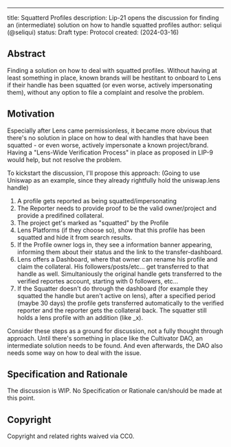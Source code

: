---
title: Squatterd Profiles
description: Lip-21 opens the discussion for finding an (intermediate) solution on how to handle squatted profiles
author: seliqui (@seliqui)
status: Draft
type: Protocol
created: (2024-03-16)


## Abstract

Finding a solution on how to deal with squatted profiles.
Without having at least something in place, known brands will be hestitant to onboard to Lens if their handle has been squatted (or even worse, actively impersonating them), without any option to file a complaint and resolve the problem.



## Motivation

Especially after Lens came permissionless, it became more obvious that there's no solution in place on how to deal with handles that have been squatted - or even worse, actively impersonate a known project/brand. Having a "Lens-Wide Verification Process" in place as proposed in LIP-9 would help, but not resolve the problem.

To kickstart the discussion, I'll propose this approach:
(Going to use Uniswap as an example, since they already rightfully hold the uniswap.lens handle)

1. A profile gets reported as being squatted/impersonating
2. The Reporter needs to provide proof to be the valid owner/project and provide a predifined collateral.
3. The project get's marked as "squatted" by the Profile
4. Lens Platforms (if they choose so), show that this profile has been squatted and hide it from search results.
5. If the Profile owner logs in, they see a information banner appearing, informing them about their status and the link to the transfer-dashboard.
6. Lens offers a Dashboard, where that owner can rename his profile and claim the collateral. His followers/posts/etc... get transferred to that handle as well. Simultaniously the original handle gets transferred to the verified reportes account, starting with 0 followers, etc...
7. If the Squatter doesn't do through the dashboard (for example they squatted the handle but aren't active on lens), after a specified period (maybe 30 days) the profile gets transferred automatically to the verified reporter and the reporter gets the collateral back. The squatter still holds a lens profile with an addition (like _x).

Consider these steps as a ground for discussion, not a fully thought through approach.
Until there's something in place like the Cultivator DAO, an intermediate solution needs to be found.
And even afterwards, the DAO also needs some way on how to deal with the issue.


## Specification and Rationale

The discussion is WIP. No Specification or Rationale can/should be made at this point.

## Copyright

Copyright and related rights waived via CC0.
